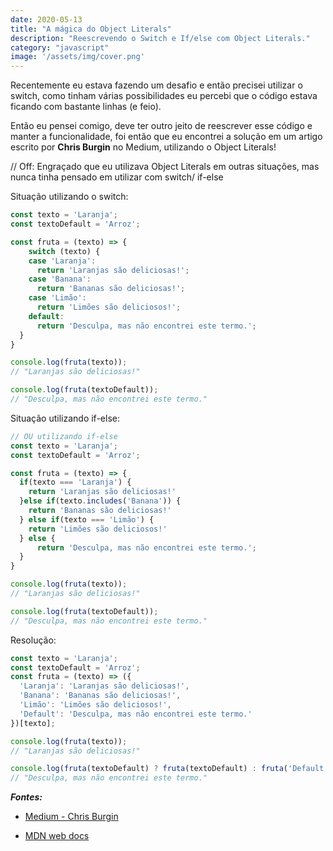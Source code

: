 ```yaml
---
date: 2020-05-13
title: "A mágica do Object Literals"
description: "Reescrevendo o Switch e If/else com Object Literals."
category: "javascript"
image: '/assets/img/cover.png'
---
```


Recentemente eu estava fazendo um desafio e então precisei utilizar o switch, como tinham várias possibilidades eu percebi que o código estava ficando com bastante linhas (e feio).

Então eu pensei comigo, deve ter outro jeito de reescrever esse código e manter a funcionalidade, foi então que eu encontrei a solução em um artigo escrito por **Chris Burgin** no Medium, utilizando o Object Literals!

// Off: Engraçado que eu utilizava Object Literals em outras situações, mas nunca tinha pensado em utilizar com switch/ if-else

Situação utilizando o switch:

```js
const texto = 'Laranja';
const textoDefault = 'Arroz';

const fruta = (texto) => {
	switch (texto) {
    case 'Laranja':
      return 'Laranjas são deliciosas!';
    case 'Banana':
      return 'Bananas são deliciosas!';
    case 'Limão':
      return 'Limões são deliciosos!';
    default:
      return 'Desculpa, mas não encontrei este termo.';
  }
}

console.log(fruta(texto));
// "Laranjas são deliciosas!"

console.log(fruta(textoDefault));
// "Desculpa, mas não encontrei este termo."
```

Situação utilizando if-else: 

```js
// OU utilizando if-else
const texto = 'Laranja';
const textoDefault = 'Arroz';

const fruta = (texto) => {
  if(texto === 'Laranja') {
    return 'Laranjas são deliciosas!'
  }else if(texto.includes('Banana')) {
    return 'Bananas são deliciosas!'
  } else if(texto === 'Limão') {
    return 'Limões são deliciosos!'
  } else {
      return 'Desculpa, mas não encontrei este termo.';
  }
}

console.log(fruta(texto));
// "Laranjas são deliciosas!"

console.log(fruta(textoDefault));
// "Desculpa, mas não encontrei este termo."
```

Resolução:

```js
const texto = 'Laranja';
const textoDefault = 'Arroz';
const fruta = (texto) => ({
  'Laranja': 'Laranjas são deliciosas!',
  'Banana': 'Bananas são deliciosas!',
  'Limão': 'Limões são deliciosos!',
  'Default': 'Desculpa, mas não encontrei este termo.'
})[texto];

console.log(fruta(texto));
// "Laranjas são deliciosas!"

console.log(fruta(textoDefault) ? fruta(textoDefault) : fruta('Default'));
// "Desculpa, mas não encontrei este termo."
```

***Fontes:***

- <a href="https://medium.com/chrisburgin/rewriting-javascript-replacing-the-switch-statement-cfff707cf045" target="_blank" rel="noopener noreferrer">Medium - Chris Burgin</a>

- <a href="https://developer.mozilla.org/en-US/docs/Web/JavaScript/Guide/Grammar_and_types#Object_literals" target="_blank" rel="noopener noreferrer">MDN web docs</a>

